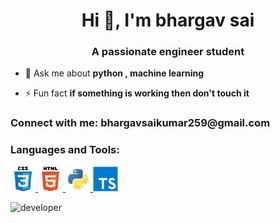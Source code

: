 <h1 align="center">Hi 👋, I'm bhargav sai</h1>
<h3 align="center">A passionate engineer student</h3>

- 💬 Ask me about **python , machine learning**

- ⚡ Fun fact **if something is working then don't touch it**

<h3 align="left">Connect with me: bhargavsaikumar259@gmail.com</h3>
<p align="left">
</p>

<h3 align="left">Languages and Tools:</h3>
<p align="left"> <a href="https://www.w3schools.com/css/" target="_blank" rel="noreferrer"> <img src="https://raw.githubusercontent.com/devicons/devicon/master/icons/css3/css3-original-wordmark.svg" alt="css3" width="40" height="40"/> </a> <a href="https://www.w3.org/html/" target="_blank" rel="noreferrer"> <img src="https://raw.githubusercontent.com/devicons/devicon/master/icons/html5/html5-original-wordmark.svg" alt="html5" width="40" height="40"/> </a> <a href="https://www.python.org" target="_blank" rel="noreferrer"> <img src="https://raw.githubusercontent.com/devicons/devicon/master/icons/python/python-original.svg" alt="python" width="40" height="40"/> </a> <a href="https://www.typescriptlang.org/" target="_blank" rel="noreferrer"> <img src="https://raw.githubusercontent.com/devicons/devicon/master/icons/typescript/typescript-original.svg" alt="typescript" width="40" height="40"/> </a> </p>

![developer](https://user-images.githubusercontent.com/102895435/194311979-d27bafdc-cdbc-4fd2-8e4f-09c009cbb2d6.gif)

